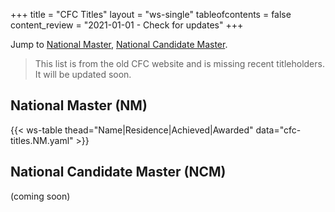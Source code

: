 +++
title = "CFC Titles"
layout = "ws-single"
tableofcontents = false
content_review = "2021-01-01 - Check for updates"
+++

Jump to [National Master](#national-master-nm), [National Candidate Master](#national-candidate-master-ncm).

> This list is from the old CFC website and is missing recent titleholders.
> It will be updated soon.

## National Master (NM)
{{< ws-table thead="Name|Residence|Achieved|Awarded" data="cfc-titles.NM.yaml" >}}

## National Candidate Master (NCM)

(coming soon)
